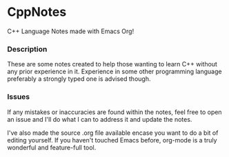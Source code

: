 # CppNotes
C++ Language Notes made with Emacs Org!

### Description
These are some notes created to help those wanting to learn C++ without
any prior experience in it. Experience in some other programming language
preferably a strongly typed one is advised though.

### Issues
If any mistakes or inaccuracies are found within the notes, feel free to
open an issue and I'll do what I can to address it and update the notes.

I've also made the source .org file available encase you want to do a bit of
editing yourself. If you haven't touched Emacs before, org-mode is a truly
wonderful and feature-full tool.
